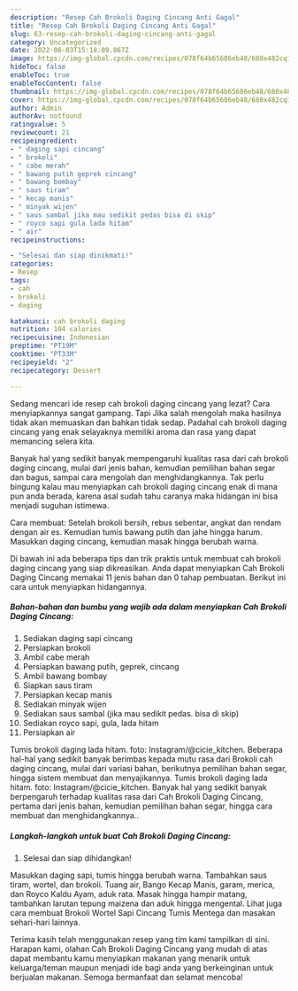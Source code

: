 ```yaml
---
description: "Resep Cah Brokoli Daging Cincang Anti Gagal"
title: "Resep Cah Brokoli Daging Cincang Anti Gagal"
slug: 63-resep-cah-brokoli-daging-cincang-anti-gagal
category: Uncategorized
date: 2022-06-03T15:18:09.867Z
image: https://img-global.cpcdn.com/recipes/078f64b65686eb48/680x482cq70/cah-brokoli-daging-cincang-foto-resep-utama.jpg
hideToc: false
enableToc: true
enableTocContent: false
thumbnail: https://img-global.cpcdn.com/recipes/078f64b65686eb48/680x482cq70/cah-brokoli-daging-cincang-foto-resep-utama.jpg
cover: https://img-global.cpcdn.com/recipes/078f64b65686eb48/680x482cq70/cah-brokoli-daging-cincang-foto-resep-utama.jpg
author: Admin
authorAv: notfound
ratingvalue: 5
reviewcount: 21
recipeingredient:
- " daging sapi cincang"
- " brokoli"
- " cabe merah"
- " bawang putih geprek cincang"
- " bawang bombay"
- " saus tiram"
- " kecap manis"
- " minyak wijen"
- " saus sambal jika mau sedikit pedas bisa di skip"
- " royco sapi gula lada hitam"
- " air"
recipeinstructions:

- "Selesai dan siap dinikmati!"
categories:
- Resep
tags:
- cah
- brokoli
- daging

katakunci: cah brokoli daging 
nutrition: 104 calories
recipecuisine: Indonesian
preptime: "PT19M"
cooktime: "PT33M"
recipeyield: "2"
recipecategory: Dessert

---
```



Sedang mencari ide resep cah brokoli daging cincang yang lezat? Cara menyiapkannya sangat gampang. Tapi Jika salah mengolah maka hasilnya tidak akan memuaskan dan bahkan tidak sedap. Padahal cah brokoli daging cincang yang enak selayaknya memiliki aroma dan rasa yang dapat memancing selera kita.


Banyak hal yang sedikit banyak mempengaruhi kualitas rasa dari cah brokoli daging cincang, mulai dari jenis bahan, kemudian pemilihan bahan segar dan bagus, sampai cara mengolah dan menghidangkannya. Tak perlu bingung kalau mau menyiapkan cah brokoli daging cincang enak di mana pun anda berada, karena asal sudah tahu caranya maka hidangan ini bisa menjadi suguhan istimewa.

Cara membuat: Setelah brokoli bersih, rebus sebentar, angkat dan rendam dengan air es. Kemudian tumis bawang putih dan jahe hingga harum. Masukkan daging cincang, kemudian masak hingga berubah warna.


Di bawah ini ada beberapa tips dan trik praktis untuk membuat cah brokoli daging cincang yang siap dikreasikan. Anda dapat menyiapkan Cah Brokoli Daging Cincang memakai 11 jenis bahan dan 0 tahap pembuatan. Berikut ini cara untuk menyiapkan hidangannya.

<!--inarticleads1-->

##### Bahan-bahan dan bumbu yang wajib ada dalam menyiapkan Cah Brokoli Daging Cincang:

1. Sediakan  daging sapi cincang
1. Persiapkan  brokoli
1. Ambil  cabe merah
1. Persiapkan  bawang putih, geprek, cincang
1. Ambil  bawang bombay
1. Siapkan  saus tiram
1. Persiapkan  kecap manis
1. Sediakan  minyak wijen
1. Sediakan  saus sambal (jika mau sedikit pedas. bisa di skip)
1. Sediakan  royco sapi, gula, lada hitam
1. Persiapkan  air


Tumis brokoli daging lada hitam. foto: Instagram/@cicie_kitchen. Beberapa hal-hal yang sedikit banyak berimbas kepada mutu rasa dari Brokoli cah daging cincang, mulai dari variasi bahan, berikutnya pemilihan bahan segar, hingga sistem membuat dan menyajikannya. Tumis brokoli daging lada hitam. foto: Instagram/@cicie_kitchen. Banyak hal yang sedikit banyak berpengaruh terhadap kualitas rasa dari Cah Brokoli Daging Cincang, pertama dari jenis bahan, kemudian pemilihan bahan segar, hingga cara membuat dan menghidangkannya.. 

<!--inarticleads2-->

##### Langkah-langkah untuk buat Cah Brokoli Daging Cincang:


1. Selesai dan siap dihidangkan!

Masukkan daging sapi, tumis hingga berubah warna. Tambahkan saus tiram, wortel, dan brokoli. Tuang air, Bango Kecap Manis, garam, merica, dan Royco Kaldu Ayam, aduk rata. Masak hingga hampir matang, tambahkan larutan tepung maizena dan aduk hingga mengental. Lihat juga cara membuat Brokoli Wortel Sapi Cincang Tumis Mentega dan masakan sehari-hari lainnya. 

Terima kasih telah menggunakan resep yang tim kami tampilkan di sini. Harapan kami, olahan Cah Brokoli Daging Cincang yang mudah di atas dapat membantu kamu menyiapkan makanan yang menarik untuk keluarga/teman maupun menjadi ide bagi anda yang berkeinginan untuk berjualan makanan. Semoga bermanfaat dan selamat mencoba!
